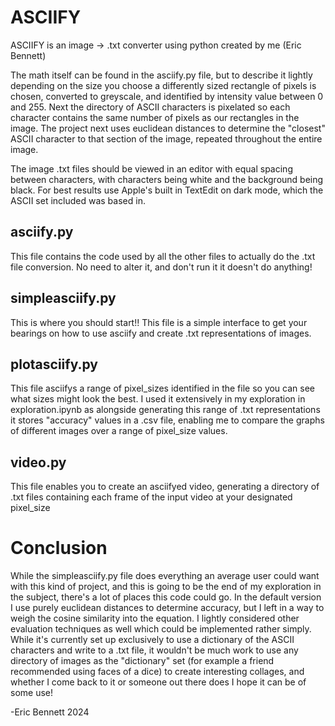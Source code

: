 # ASCIIFY


ASCIIFY is an image -> .txt converter using python created by me (Eric Bennett)

The math itself can be found in the asciify.py file, but to describe it lightly depending on the size you choose a differently sized rectangle of pixels is chosen, converted to greyscale, and identified by intensity value between 0 and 255. Next the directory of ASCII characters is pixelated so each character contains the same number of pixels as our rectangles in the image. The project next uses euclidean distances to determine the "closest" ASCII character to that section of the image, repeated throughout the entire image.

The image .txt files should be viewed in an editor with equal spacing between characters, with characters being white and the background being black. For best results use Apple's built in TextEdit on dark mode, which the ASCII set included was based in.

## asciify.py
This file contains the code used by all the other files to actually do the .txt file conversion. No need to alter it, and don't run it it doesn't do anything! 
## simpleasciify.py
This is where you should start!! This file is a simple interface to get your bearings on how to use asciify and create .txt representations of images.
## plotasciify.py
This file asciifys a range of pixel_sizes identified in the file so you can see what sizes might look the best. I used it extensively in my exploration in exploration.ipynb as alongside generating this range of .txt representations it stores "accuracy" values in a .csv file, enabling me to compare the graphs of different images over a range of pixel_size values.
## video.py
This file enables you to create an asciifyed video, generating a directory of .txt files containing each frame of the input video at your designated pixel_size

# Conclusion
While the simpleasciify.py file does everything an average user could want with this kind of project, and this is going to be the end of my exploration in the subject, there's a lot of places this code could go. In the default version I use purely euclidean distances to determine accuracy, but I left in a way to weigh the cosine similarity into the equation. I lightly considered other evaluation techniques as well which could be implemented rather simply. While it's currently set up exclusively to use a dictionary of the ASCII characters and write to a .txt file, it wouldn't be much work to use any directory of images as the "dictionary" set (for example a friend recommended using faces of a dice) to create interesting collages, and whether I come back to it or someone out there does I hope it can be of some use!

-Eric Bennett 2024
